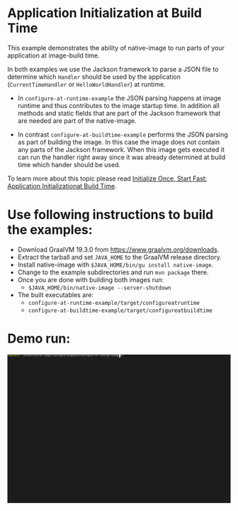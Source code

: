 # Application Initialization at Build Time

This example demonstrates the ability of native-image to run parts of your application at image-build time.

In both examples we use the Jackson framework to parse a JSON file to determine
which `Handler` should be used by the application (`CurrentTimeHandler` or
`HelloWorldHandler`) at runtime.

* In `configure-at-runtime-example` the JSON parsing happens at image runtime
  and thus contributes to the image startup time. In addition all methods and
  static fields that are part of the Jackson framework that are needed are part
  of the native-image.

* In contrast `configure-at-buildtime-example` performs the JSON parsing as
  part of building the image. In this case the image does not contain any parts
  of the Jackson framework. When this image gets executed it can run the handler
  right away since it was already determined at build time which hander should
  be used.

To learn more about this topic please read [Initialize Once, Start Fast: Application Initializationat Build Time](http://www.christianwimmer.at/Publications/Wimmer19a/Wimmer19a.pdf).

# Use following instructions to build the examples:
 
* Download GraalVM 19.3.0 from https://www.graalvm.org/downloads.
* Extract the tarball and set `JAVA_HOME` to the GraalVM release directory.
* Install native-image with `$JAVA_HOME/bin/gu install native-image`.
* Change to the example subdirectories and run `mvn package` there.
* Once you are done with building both images run:
  * `$JAVA_HOME/bin/native-image --server-shutdown`
* The built executables are:
  * `configure-at-runtime-example/target/configureatruntime`
  * `configure-at-buildtime-example/target/configureatbuildtime`

# Demo run:

![Demo](./demo.svg)
